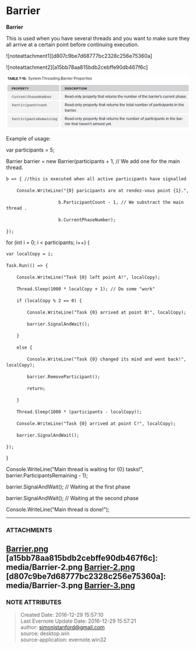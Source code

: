 # Barrier

**Barrier**

This is used when you have several threads and you want to make sure they all
arrive at a certain point before continuing execution.

  

![noteattachment1][d807c9be7d68777bc2328c256e75360a]

![noteattachment2][a15bb78aa815bdb2cebffe90db467f6c]

  

![noteattachment3][33a13ec97e4a74207c24baff681db978]

  

Example of usage:

  

var participants = 5;

  

Barrier barrier = new Barrier(participants + 1, // We add one for the main
thread.

    b => { //this is executed when all active participants have signalled

        Console.WriteLine("{0} paricipants are at rendez-vous point {1}.",

                        b.ParticipantCount - 1, // We substract the main thread .

                        b.CurrentPhaseNumber);

    });

  

for (int i = 0; i < participants; i++) {

    var localCopy = i;

    Task.Run(() => {

        Console.WriteLine("Task {0} left point A!", localCopy);

        Thread.Sleep(1000 * localCopy + 1); // Do some "work"

        if (localCopy % 2 == 0) {

            Console.WriteLine("Task {0} arrived at point B!", localCopy);

            barrier.SignalAndWait();

        }

        else {

            Console.WriteLine("Task {0} changed its mind and went back!", localCopy);

            barrier.RemoveParticipant();

            return;

        }

        Thread.Sleep(1000 * (participants - localCopy));

        Console.WriteLine("Task {0} arrived at point C!", localCopy);

        barrier.SignalAndWait();

    });

}

  

Console.WriteLine("Main thread is waiting for {0} tasks!",
barrier.ParticipantsRemaining - 1);

barrier.SignalAndWait(); // Waiting at the first phase

barrier.SignalAndWait(); // Waiting at the second phase

Console.WriteLine("Main thread is done!");


---
### ATTACHMENTS
[33a13ec97e4a74207c24baff681db978]: media/Barrier.png
[Barrier.png](media/Barrier.png)
[a15bb78aa815bdb2cebffe90db467f6c]: media/Barrier-2.png
[Barrier-2.png](media/Barrier-2.png)
[d807c9be7d68777bc2328c256e75360a]: media/Barrier-3.png
[Barrier-3.png](media/Barrier-3.png)
---
### NOTE ATTRIBUTES
>Created Date: 2016-12-29 15:57:10  
>Last Evernote Update Date: 2016-12-29 15:57:21  
>author: simonjstanford@gmail.com  
>source: desktop.win  
>source-application: evernote.win32  